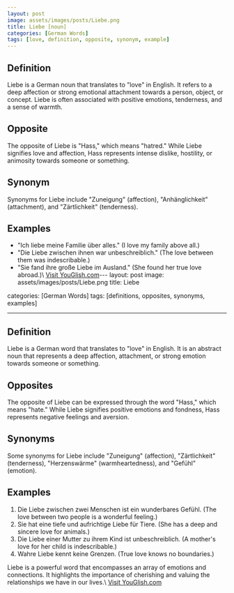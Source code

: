 ```yaml
---
layout: post
image: assets/images/posts/Liebe.png
title: Liebe [noun]
categories: [German Words]
tags: [love, definition, opposite, synonym, example]
---
```


## Definition

Liebe is a German noun that translates to "love" in English. It refers to a deep affection or strong emotional attachment towards a person, object, or concept. Liebe is often associated with positive emotions, tenderness, and a sense of warmth.

## Opposite

The opposite of Liebe is "Hass," which means "hatred." While Liebe signifies love and affection, Hass represents intense dislike, hostility, or animosity towards someone or something.

## Synonym

Synonyms for Liebe include "Zuneigung" (affection), "Anhänglichkeit" (attachment), and "Zärtlichkeit" (tenderness).

## Examples

- "Ich liebe meine Familie über alles." (I love my family above all.)
- "Die Liebe zwischen ihnen war unbeschreiblich." (The love between them was indescribable.)
- "Sie fand ihre große Liebe im Ausland." (She found her true love abroad.)\ <a id="yg-widget-0" class="youglish-widget" data-query="Liebe" data-lang="german" data-components="8412" data-auto-start="0" data-bkg-color="theme_light" data-title="How%20to%20pronounce%20Liebe%20in%20German"  rel="nofollow" href="https://youglish.com">Visit YouGlish.com</a><script async src="https://youglish.com/public/emb/widget.js" charset="utf-8"></script>---
layout: post
image: assets/images/posts/Liebe.png
title: Liebe

categories: [German Words]
tags: [definitions, opposites, synonyms, examples]

---

## Definition
Liebe is a German word that translates to "love" in English. It is an abstract noun that represents a deep affection, attachment, or strong emotion towards someone or something.

## Opposites
The opposite of Liebe can be expressed through the word "Hass," which means "hate." While Liebe signifies positive emotions and fondness, Hass represents negative feelings and aversion.

## Synonyms
Some synonyms for Liebe include "Zuneigung" (affection), "Zärtlichkeit" (tenderness), "Herzenswärme" (warmheartedness), and "Gefühl" (emotion).

## Examples

1. Die Liebe zwischen zwei Menschen ist ein wunderbares Gefühl. (The love between two people is a wonderful feeling.)
2. Sie hat eine tiefe und aufrichtige Liebe für Tiere. (She has a deep and sincere love for animals.)
3. Die Liebe einer Mutter zu ihrem Kind ist unbeschreiblich. (A mother's love for her child is indescribable.)
4. Wahre Liebe kennt keine Grenzen. (True love knows no boundaries.)

Liebe is a powerful word that encompasses an array of emotions and connections. It highlights the importance of cherishing and valuing the relationships we have in our lives.\ <a id="yg-widget-0" class="youglish-widget" data-query="Liebe" data-lang="german" data-components="8412" data-auto-start="0" data-bkg-color="theme_light" data-title="How%20to%20pronounce%20Liebe%20in%20German"  rel="nofollow" href="https://youglish.com">Visit YouGlish.com</a><script async src="https://youglish.com/public/emb/widget.js" charset="utf-8"></script>